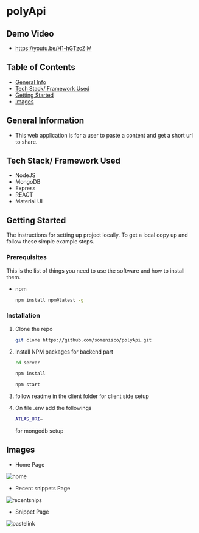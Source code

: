 # polyApi

## Demo Video

- https://youtu.be/H1-hGTzcZIM

## Table of Contents

- [General Info](#general-information)
- [Tech Stack/ Framework Used](#tech-stack/-framework-used)
- [Getting Started](#Getting-Started)
- [Images](#images)

## General Information

- This web application is for a user to paste a content and get a short url to share.

## Tech Stack/ Framework Used

- NodeJS
- MongoDB
- Express
- REACT
- Material UI

## Getting Started

The instructions for setting up project locally.
To get a local copy up and follow these simple example steps.

### Prerequisites

This is the list of things you need to use the software and how to install them.

- npm
  ```sh
  npm install npm@latest -g
  ```

### Installation

1. Clone the repo
   ```sh
   git clone https://github.com/somenisco/polyApi.git
   ```
2. Install NPM packages for backend part

   ```sh
   cd server
   ```

   ```sh
   npm install
   ```

   ```sh
   npm start
   ```

3. follow readme in the client folder for client side setup

4. On file .env add the followings
   ```sh
   ATLAS_URI=
   ```
   for mongodb setup

## Images

- Home Page

![home](https://user-images.githubusercontent.com/79037839/154550834-0d55090d-1475-4412-86a6-d6bb7a6829c9.png)

- Recent snippets Page

![recentsnips](https://user-images.githubusercontent.com/79037839/154551254-c71ab2af-7e61-4049-a866-8627eb568aab.png)

- Snippet Page

![pastelink](https://user-images.githubusercontent.com/79037839/154551135-91ecbdc3-b85b-449f-8459-a8a3937d4d2b.png)
